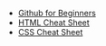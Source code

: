 * [Github for Beginners](http://readwrite.com/2013/09/30/understanding-github-a-journey-for-beginners-part-1)
* [HTML Cheat Sheet](http://www.smashingmagazine.com/wp-content/uploads/images/html5-cheat-sheet/html5-cheat-sheet.pdf)
* [CSS Cheat Sheet](http://coding.smashingmagazine.com/wp-content/uploads/images/css3-cheat-sheet/css3-cheat-sheet.pdf)